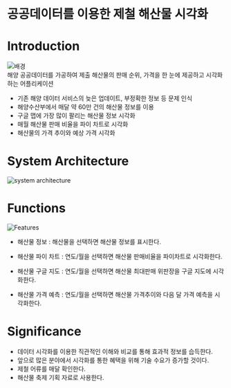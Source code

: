 # 공공데이터를 이용한 제철 해산물 시각화

# Introduction
![배경](https://user-images.githubusercontent.com/45138206/93897552-2c7d8280-fd2d-11ea-86b1-2b2eb492d85d.PNG)</br>
해양 공공데이터를 가공하여  제출 해산물의  판매 순위, 가격을 한 눈에 제공하고 시각화 하는 어플리케이션

- 기존 해양 데이터 서비스의 늦은 업데이트, 부정확한 정보 등 문제 인식
- 해양수산부에서 매달 약 60만 건의 해산물 정보를 이용 
- 구글 맵에 가장 많이 팔리는 해산물 정보 시각화
- 매월 해산물 판매 비율을 파이 차트로 시각화
- 해산물의 가격 추이와 예상 가격 시각화

# System Architecture
![system architecture](https://user-images.githubusercontent.com/45138206/93892657-bd515f80-fd27-11ea-81c1-888d87ed05de.PNG)

# Functions
![Features](https://user-images.githubusercontent.com/45138206/93896176-96952800-fd2b-11ea-98e8-43a907a76a44.png)

- 해산물 정보 : 해산물을 선택하면 해산물 정보를 표시한다.

- 해산물 파이 차트 : 연도/월을 선택하면 해산물 판매비율을 파이차트로 시각화한다.

- 해산물 구글 지도 : 연도/월을 선택하면 해산물 최대판매 위판장을 구글 지도에 시각화한다.

- 해산물 가격 예측 : 연도/월을 선택하면 해산물 가격추이와 다음 달 가격 예측을 시각화한다.

# Significance
- 데이터 시각화를 이용한 직관적인 이해와 비교를 통해 효과적 정보를 습득한다.
- 앞으로 많은 분야에서 시각화를 통한 혜택을 위해 기술 수요가 증가할 것이다.
- 제철 어류를 매달 확인한다.
- 해산물 축제 기획 자료로 사용한다.


